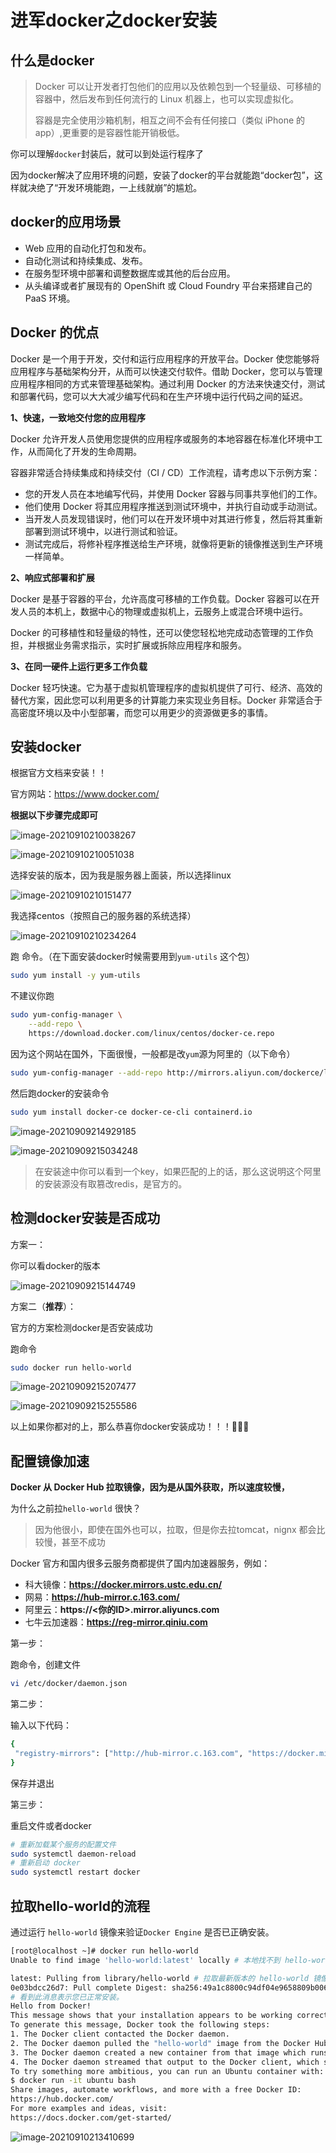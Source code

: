 # 进军docker之docker安装

## 什么是docker

> Docker 可以让开发者打包他们的应用以及依赖包到一个轻量级、可移植的容器中，然后发布到任何流行的 Linux 机器上，也可以实现虚拟化。
>
> 容器是完全使用沙箱机制，相互之间不会有任何接口（类似 iPhone 的 app）,更重要的是容器性能开销极低。

你可以理解`docker`封装后，就可以到处运行程序了

因为docker解决了应用环境的问题，安装了docker的平台就能跑“docker包”，这样就决绝了“开发环境能跑，一上线就崩”的尴尬。

## docker的应用场景

- Web 应用的自动化打包和发布。
- 自动化测试和持续集成、发布。
- 在服务型环境中部署和调整数据库或其他的后台应用。
- 从头编译或者扩展现有的 OpenShift 或 Cloud Foundry 平台来搭建自己的 PaaS 环境。

## Docker 的优点

Docker 是一个用于开发，交付和运行应用程序的开放平台。Docker 使您能够将应用程序与基础架构分开，从而可以快速交付软件。借助 Docker，您可以与管理应用程序相同的方式来管理基础架构。通过利用 Docker 的方法来快速交付，测试和部署代码，您可以大大减少编写代码和在生产环境中运行代码之间的延迟。

**1、快速，一致地交付您的应用程序**

Docker 允许开发人员使用您提供的应用程序或服务的本地容器在标准化环境中工作，从而简化了开发的生命周期。

容器非常适合持续集成和持续交付（CI / CD）工作流程，请考虑以下示例方案：

- 您的开发人员在本地编写代码，并使用 Docker 容器与同事共享他们的工作。
- 他们使用 Docker 将其应用程序推送到测试环境中，并执行自动或手动测试。
- 当开发人员发现错误时，他们可以在开发环境中对其进行修复，然后将其重新部署到测试环境中，以进行测试和验证。
- 测试完成后，将修补程序推送给生产环境，就像将更新的镜像推送到生产环境一样简单。

 **2、响应式部署和扩展**

Docker 是基于容器的平台，允许高度可移植的工作负载。Docker 容器可以在开发人员的本机上，数据中心的物理或虚拟机上，云服务上或混合环境中运行。

Docker 的可移植性和轻量级的特性，还可以使您轻松地完成动态管理的工作负担，并根据业务需求指示，实时扩展或拆除应用程序和服务。

 **3、在同一硬件上运行更多工作负载**

Docker 轻巧快速。它为基于虚拟机管理程序的虚拟机提供了可行、经济、高效的替代方案，因此您可以利用更多的计算能力来实现业务目标。Docker 非常适合于高密度环境以及中小型部署，而您可以用更少的资源做更多的事情。

## 安装docker

根据官方文档来安装！！

官方网站：https://www.docker.com/

**根据以下步骤完成即可**

![image-20210910210038267](https://cdn.jsdelivr.net/gh/baici1/image-host/newimg/20210910210038.png)

![image-20210910210051038](https://cdn.jsdelivr.net/gh/baici1/image-host/newimg/20210910210051.png)

选择安装的版本，因为我是服务器上面装，所以选择linux

![image-20210910210151477](https://cdn.jsdelivr.net/gh/baici1/image-host/newimg/20210910210151.png)

我选择centos（按照自己的服务器的系统选择）

![image-20210910210234264](https://cdn.jsdelivr.net/gh/baici1/image-host/newimg/20210910210234.png)

跑 命令。（在下面安装docker时候需要用到`yum-utils` 这个包）

```bash
sudo yum install -y yum-utils
```

不建议你跑

```bash
sudo yum-config-manager \
    --add-repo \
    https://download.docker.com/linux/centos/docker-ce.repo
```

因为这个网站在国外，下面很慢，一般都是改`yum`源为阿里的（以下命令）

```bash
sudo yum-config-manager --add-repo http://mirrors.aliyun.com/dockerce/linux/centos/docker-ce.repo
```

然后跑docker的安装命令

```bash
sudo yum install docker-ce docker-ce-cli containerd.io
```



![image-20210909214929185](https://cdn.jsdelivr.net/gh/baici1/image-host/newimg/20210909214929.png)

![image-20210909215034248](https://cdn.jsdelivr.net/gh/baici1/image-host/newimg/20210909215034.png)

> 在安装途中你可以看到一个key，如果匹配的上的话，那么这说明这个阿里的安装源没有取篡改redis，是官方的。

## 检测docker安装是否成功

方案一：

你可以看docker的版本

![image-20210909215144749](https://cdn.jsdelivr.net/gh/baici1/image-host/newimg/20210909215144.png)

方案二（**推荐**）：

官方的方案检测docker是否安装成功

跑命令

```bash
sudo docker run hello-world
```

![image-20210909215207477](https://cdn.jsdelivr.net/gh/baici1/image-host/newimg/20210909215207.png)

![image-20210909215255586](https://cdn.jsdelivr.net/gh/baici1/image-host/newimg/20210909215255.png)

以上如果你都对的上，那么恭喜你docker安装成功！！！🎉🎉🎉

## 配置镜像加速

**Docker 从 Docker Hub 拉取镜像，因为是从国外获取，所以速度较慢，**

为什么之前拉`hello-world` 很快？

> 因为他很小，即使在国外也可以，拉取，但是你去拉tomcat，nignx 都会比较慢，甚至不成功

Docker 官方和国内很多云服务商都提供了国内加速器服务，例如：

- 科大镜像：**https://docker.mirrors.ustc.edu.cn/**
- 网易：**https://hub-mirror.c.163.com/**
- 阿里云：**https://<你的ID>.mirror.aliyuncs.com**
- 七牛云加速器：**https://reg-mirror.qiniu.com**



第一步：

跑命令，创建文件

```bash
vi /etc/docker/daemon.json
```

第二步：

输入以下代码：

```bash
{ 
 "registry-mirrors": ["http://hub-mirror.c.163.com", "https://docker.mirrors.ustc.edu.cn"]
}
```

保存并退出

第三步：

重启文件或者docker

```bash
# 重新加载某个服务的配置文件 
sudo systemctl daemon-reload 
# 重新启动 docker
sudo systemctl restart docker
```

## 拉取hello-world的流程

通过运行 `hello-world`  镜像来验证` Docker Engine ` 是否已正确安装。

```bash
[root@localhost ~]# docker run hello-world 
Unable to find image 'hello-world:latest' locally # 本地找不到 hello-world 镜像 

latest: Pulling from library/hello-world # 拉取最新版本的 hello-world 镜像 
0e03bdcc26d7: Pull complete Digest: sha256:49a1c8800c94df04e9658809b006fd8a686cab8028d33cfba2cc049724254202 Status: Downloaded newer image for hello-world:latest
# 看到此消息表示您已正常安装。
Hello from Docker!
This message shows that your installation appears to be working correctly. 
To generate this message, Docker took the following steps: 
1. The Docker client contacted the Docker daemon. 
2. The Docker daemon pulled the "hello-world" image from the Docker Hub. (amd64)
3. The Docker daemon created a new container from that image which runs the executable that produces the output you are currently reading.
4. The Docker daemon streamed that output to the Docker client, which sent it to your terminal.
To try something more ambitious, you can run an Ubuntu container with: 
$ docker run -it ubuntu bash
Share images, automate workflows, and more with a free Docker ID: 
https://hub.docker.com/
For more examples and ideas, visit:
https://docs.docker.com/get-started/

```

 ![image-20210910213410699](https://cdn.jsdelivr.net/gh/baici1/image-host/newimg/20210910213410.png)

